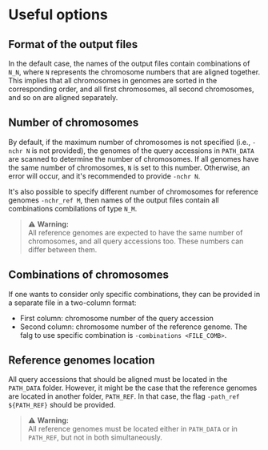 # Useful options

## Format of the output files

In the default case, the names of the output files contain combinations of `N_N`, where `N` represents the chromosome numbers that are aligned together. 
This implies that all chromosomes in genomes are sorted in the corresponding order, and all first chromosomes, all second chromosomes, and so on are aligned separately.


## Number of chromosomes
By default, if the maximum number of chromosomes is not specified (i.e., `-nchr N` is not provided), the genomes of the query accessions in `PATH_DATA` are scanned to determine the number of chromosomes. If all genomes have the same number of chromosomes, `N` is set to this number. Otherwise, an error will occur, and it's recommended to provide `-nchr N`.

It's also possible to specify different number of chromosomes for reference genomes `-nchr_ref M`,
then names of the output files contain all combinations combilations of type `N_M`.

> ⚠️ **Warning:**  
> All reference genomes are expected to have the same number of chromosomes, and all query accessions too. These numbers can differ between them.


## Combinations of chromosomes

If one wants to consider only specific combinations, they can be provided in a separate file in a two-column format:
- First column: chromosome number of the query accession
- Second column: chromosome number of the reference genome.
The falg to use specific combination is `-combinations <FILE_COMB>`.


## Reference genomes location

All query accessions that should be aligned must be located in the `PATH_DATA` folder. However, it might be the case that the reference genomes are located in another folder, `PATH_REF`. In that case, the flag `-path_ref ${PATH_REF}` should be provided. 

> ⚠️ **Warning:**  
> All reference genomes must be located either in `PATH_DATA` or in `PATH_REF`, but not in both simultaneously.


